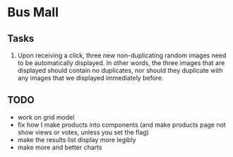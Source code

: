 # Bus Mall

## Tasks

1. Upon receiving a click, three new non-duplicating random images need to be automatically displayed. In other words, the three images that are displayed should contain no duplicates, nor should they duplicate with any images that we displayed immediately before.

## TODO

* work on grid model
* fix how I make products into components (and make products page not show views or votes, unless you set the flag)
* make the results list display more legibly
* make more and better charts